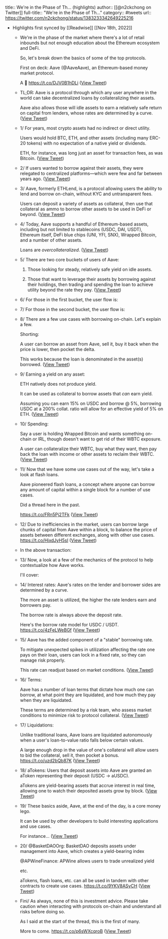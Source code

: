 title:: We're in the Phase of Th... (highlights)
author:: [[@n2ckchong on Twitter]]
full-title:: "We're in the Phase of Th..."
category:: #tweets
url:: https://twitter.com/n2ckchong/status/1383233342649225216

- Highlights first synced by [[Readwise]] [[Nov 18th, 2022]]
	- We're in the phase of the market where there's a lot of retail inbounds but not enough education about the Ethereum ecosystem and DeFi.
	  
	  So, let's break down the basics of some of the top protocols.
	  
	  First on deck: Aave (@AaveAave), an Ethereum-based money market protocol.
	  
	  A 🧵 https://t.co/DJV0B1hDLi ([View Tweet](https://twitter.com/n2ckchong/status/1383233304892117005))
	- TL;DR: Aave is a protocol through which any user anywhere in the world can take decentralized loans by collateralizing their assets. 
	  
	  Aave also allows those will idle assets to earn a relatively safe return on capital from lenders, whose rates are determined by a curve. ([View Tweet](https://twitter.com/n2ckchong/status/1383233306553053190))
	- 1/ For years, most crypto assets had no indirect or direct utility.
	  
	  Users would hold BTC, ETH, and other assets (including many ERC-20 tokens) with no expectation of a native yield or dividends. 
	  
	  ETH, for instance, was long just an asset for transaction fees, as was Bitcoin. ([View Tweet](https://twitter.com/n2ckchong/status/1383233307639308292))
	- 2/ If users wanted to borrow against their assets, they were relegated to centralized platforms—which were few and far between years ago. ([View Tweet](https://twitter.com/n2ckchong/status/1383233308708904963))
	- 3/ Aave, formerly ETHLend, is a protocol allowing users the ability to lend and borrow on-chain, without KYC and untransparent fees.
	  
	  Users can deposit a variety of assets as collateral, then use that collateral as ammo to borrow other assets to be used in DeFi or beyond. ([View Tweet](https://twitter.com/n2ckchong/status/1383233309686210560))
	- 4/ Today, Aave supports a handful of Ethereum-based assets, including but not limited to stablecoins (USDC, DAI, USDT), Ethereum itself, DeFi blue chips (UNI, YFI, SNX), Wrapped Bitcoin, and a number of other assets. 
	  
	  Loans are *overcollateralized*. ([View Tweet](https://twitter.com/n2ckchong/status/1383233310722195456))
	- 5/ There are two core buckets of users of Aave: 
	  
	  1. Those looking for steady, relatively safe yield on idle assets.
	  
	  2. Those that want to leverage their assets by borrowing against their holdings, then trading and spending the loan to achieve utility beyond the rate they pay. ([View Tweet](https://twitter.com/n2ckchong/status/1383233311829495810))
	- 6/ For those in the first bucket, the user flow is:
	- 7/ For those in the second bucket, the user flow is:
	- 8/ There are a few use cases with borrowing on-chain. Let's explain a few.
	  
	  Shorting:
	  
	  A user can borrow an asset from Aave, sell it, buy it back when the price is lower, then pocket the delta.
	  
	  This works because the loan is denominated in the asset(s) borrowed. ([View Tweet](https://twitter.com/n2ckchong/status/1383233316921384965))
	- 9/ Earning a yield on any asset:
	  
	  ETH natively does not produce yield.
	  
	  It can be used as collateral to borrow assets that *can* earn yield.
	  
	  Assuming you can earn 15% on USDC and borrow @ 5%, borrowing USDC at a 200% collat. ratio will allow for an effective yield of 5% on ETH. ([View Tweet](https://twitter.com/n2ckchong/status/1383233317919547399))
	- 10/ Spending:
	  
	  Say a user is holding Wrapped Bitcoin and wants something on-chain or IRL, though doesn't want to get rid of their WBTC exposure.
	  
	  A user can collateralize their WBTC, buy what they want, then pay back the loan with income or other assets to reclaim their WBTC. ([View Tweet](https://twitter.com/n2ckchong/status/1383233318968193030))
	- 11/ Now that we have some use cases out of the way, let's take a look at flash loans. 
	  
	  Aave pioneered flash loans, a concept where anyone can borrow any amount of capital within a single block for a number of use cases.
	  
	  Did a thread here in the past.
	  
	  https://t.co/FRn5Pj2TFk ([View Tweet](https://twitter.com/n2ckchong/status/1383233320046133251))
	- 12/ Due to inefficiencies in the market, users can borrow large chunks of capital from Aave within a block, to balance the price of assets between different exchanges, along with other use cases. https://t.co/HixdJyH5sI ([View Tweet](https://twitter.com/n2ckchong/status/1383233322977878017))
	- In the above transaction:
	- 13/ Now, a look at a few of the mechanics of the protocol to help contextualize how Aave works.
	  
	  I'll cover:
	- 14/ Interest rates: Aave's rates on the lender and borrower sides are determined by a curve.
	  
	  The more an asset is utilized, the higher the rate lenders earn and borrowers pay. 
	  
	  The borrow rate is always above the deposit rate. 
	  
	  Here's the borrow rate model for USDC / USDT. https://t.co/4zFeLWeBGf ([View Tweet](https://twitter.com/n2ckchong/status/1383233328363368456))
	- 15/ Aave has the added component of a "stable" borrowing rate.
	  
	  To mitigate unexpected spikes in utilization affecting the rate one pays on their loan, users can lock in a fixed rate, so they can manage risk properly.
	  
	  This rate can readjust based on market conditions. ([View Tweet](https://twitter.com/n2ckchong/status/1383233330015969284))
	- 16/ Terms: 
	  
	  Aave has a number of loan terms that dictate how much one can borrow, at what point they are liquidated, and how much they pay when they are liquidated.
	  
	  These terms are determined by a risk team, who assess market conditions to minimize risk to protocol collateral. ([View Tweet](https://twitter.com/n2ckchong/status/1383233331102289926))
	- 17/ Liquidations:
	  
	  Unlike traditional loans, Aave loans are liquidated autonomously when a user's loan-to-value ratio falls below certain values.
	  
	  A large enough drop in the value of one's collateral will allow users to bid the collateral, sell it, then pocket a bonus. https://t.co/uzd2bQb87K ([View Tweet](https://twitter.com/n2ckchong/status/1383233333505650689))
	- 18/ aTokens: Users that deposit assets into Aave are granted an aToken representing their deposit (USDC -> aUSDC).
	  
	  aTokens are yield-bearing assets that accrue interest in real time, allowing one to watch their deposited assets grow by block. ([View Tweet](https://twitter.com/n2ckchong/status/1383233334927532037))
	- 19/ These basics aside, Aave, at the end of the day, is a core money lego.
	  
	  It can be used by other developers to build interesting applications and use cases.
	  
	  For instance... ([View Tweet](https://twitter.com/n2ckchong/status/1383233336164851716))
	- 20/ @BasketDAOOrg: BasketDAO deposits assets under management into Aave, which creates a yield-bearing index
	  
	  @APWineFinance: APWine allows users to trade unrealized yield 
	  
	  etc.
	  
	  aTokens, flash loans, etc. can all be used in tandem with other contracts to create use cases. https://t.co/9YKV8ASyCH ([View Tweet](https://twitter.com/n2ckchong/status/1383233339306348548))
	- Fini/ As always, none of this is investment advice. Please take caution when interacting with protocols on-chain and understand all risks before doing so.
	  
	  As I said at the start of the thread, this is the first of many. 
	  
	  More to come. https://t.co/p6sWXcqroB ([View Tweet](https://twitter.com/n2ckchong/status/1383233342649225216))